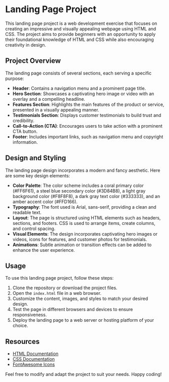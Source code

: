 # Landing Page Project

This landing page project is a web development exercise that focuses on creating an impressive and visually appealing webpage using HTML and CSS. The project aims to provide beginners with an opportunity to apply their foundational knowledge of HTML and CSS while also encouraging creativity in design.

## Project Overview

The landing page consists of several sections, each serving a specific purpose:

- **Header**: Contains a navigation menu and a prominent page title.
- **Hero Section**: Showcases a captivating hero image or video with an overlay and a compelling headline.
- **Features Section**: Highlights the main features of the product or service, presented in a visually appealing manner.
- **Testimonials Section**: Displays customer testimonials to build trust and credibility.
- **Call-to-Action (CTA)**: Encourages users to take action with a prominent CTA button.
- **Footer**: Includes important links, such as navigation menu and copyright information.

## Design and Styling

The landing page design incorporates a modern and fancy aesthetic. Here are some key design elements:

- **Color Palette**: The color scheme includes a coral primary color (#FF6F61), a steel blue secondary color (#3D84B8), a light gray background color (#F8F8F8), a dark gray text color (#333333), and an amber accent color (#FFD166).
- **Typography**: The font used is Arial, sans-serif, providing a clean and readable text.
- **Layout**: The page is structured using HTML elements such as headers, sections, and footers. CSS is used to arrange items, create columns, and control spacing.
- **Visual Elements**: The design incorporates captivating hero images or videos, icons for features, and customer photos for testimonials.
- **Animations**: Subtle animation or transition effects can be added to enhance the user experience.

## Usage

To use this landing page project, follow these steps:

1. Clone the repository or download the project files.
2. Open the `index.html` file in a web browser.
3. Customize the content, images, and styles to match your desired design.
4. Test the page in different browsers and devices to ensure responsiveness.
5. Deploy the landing page to a web server or hosting platform of your choice.

## Resources

- [HTML Documentation](https://developer.mozilla.org/en-US/docs/Web/HTML)
- [CSS Documentation](https://developer.mozilla.org/en-US/docs/Web/CSS)
- [FontAwesome Icons](https://fontawesome.com/)



Feel free to modify and adapt the project to suit your needs. Happy coding!
